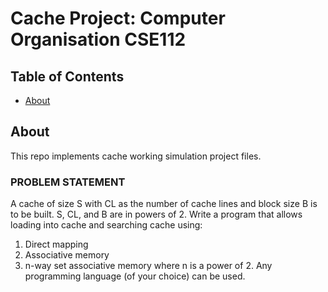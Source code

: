 # Cache Project: Computer Organisation CSE112

## Table of Contents

- [About](#about)


## About <a name = "about"></a>

This repo implements cache working simulation project files.

### PROBLEM STATEMENT
A cache of size S with CL as the number of cache lines and block size B is to be built. S, CL, and B are in
powers of 2. Write a program that allows loading into cache and searching cache using:
1. Direct mapping
2. Associative memory
3. n-way set associative memory where n is a power of 2.
Any programming language (of your choice) can be used.

